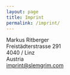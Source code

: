 ```yaml
---
layout: page
title: Imprint
permalink: /imprint/
---
```


Markus Ritberger<br>
Freistädterstrasse 291<br>
4040 / Linz<br>
Austria<br>
imprint@slemgrim.com<br>
